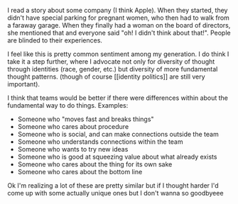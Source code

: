 I read a story about some company (I think Apple). When they started, they didn't have special parking for pregnant women, who then had to walk from a faraway garage. When they finally had a woman on the board of directors, she mentioned that and everyone said "oh! I didn't think about that!". People are blinded to their experiences.

I feel like this is pretty common sentiment among my generation. I do think I take it a step further, where I advocate not only for diversity of thought through identities (race, gender, etc.) but diversity of more fundamental thought patterns. (though of course [[identity politics]] are still very important). 

I think that teams would be better if there were differences within about the fundamental way to do things. Examples:

 - Someone who "moves fast and breaks things"
 - Someone who cares about procedure
 - Someone who is social, and can make connections outside the team
 - Someone who understands connections within the team
 - Someone who wants to try new ideas
 - Someone who is good at squeezing value about what already exists
 - Someone who cares about the thing for its own sake
 - Someone who cares about the bottom line

Ok I'm realizing a lot of these are pretty similar but if I thought harder I'd come up with some actually unique ones but I don't wanna so goodbyeee
